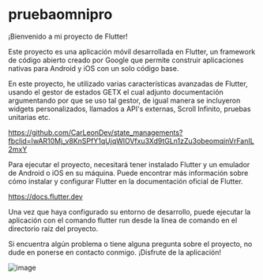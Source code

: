 # pruebaomnipro


¡Bienvenido a mi proyecto de Flutter!

Este proyecto es una aplicación móvil desarrollada en Flutter, un framework de código abierto creado por Google que permite construir aplicaciones nativas para Android y iOS con un solo código base.

En este proyecto, he utilizado varias características avanzadas de Flutter, usando el gestor de estados GETX el cual adjunto documentación argumentando por que se uso tal gestor, de igual manera se incluyeron widgets personalizados, llamados a API's externas, Scroll Infinito, pruebas unitarias etc.

https://github.com/CarLeonDev/state_managements?fbclid=IwAR10Mj_v8KnSPfY1qUjqWlOVfxu3Xd9tGLn1zZu3obeomqinVrFanIL2mxY

Para ejecutar el proyecto, necesitará tener instalado Flutter y un emulador de Android o iOS en su máquina. Puede encontrar más información sobre cómo instalar y configurar Flutter en la documentación oficial de Flutter.

https://docs.flutter.dev

Una vez que haya configurado su entorno de desarrollo, puede ejecutar la aplicación con el comando flutter run desde la línea de comando en el directorio raíz del proyecto.

Si encuentra algún problema o tiene alguna pregunta sobre el proyecto, no dude en ponerse en contacto conmigo. ¡Disfrute de la aplicación!


![image](https://user-images.githubusercontent.com/70789896/221488669-47c22188-05da-4d13-b761-06a9c8bda3e2.png)


